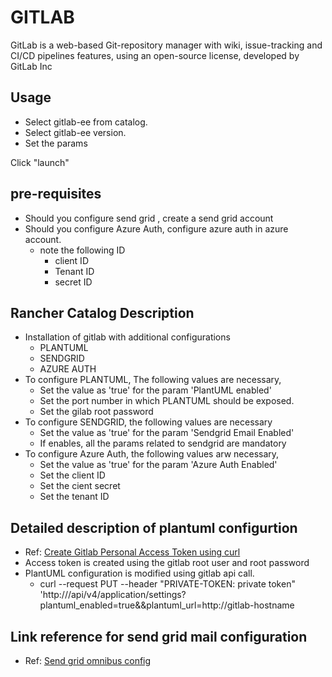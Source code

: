 # GITLAB

GitLab is a web-based Git-repository manager with wiki, issue-tracking and CI/CD pipelines features, using an open-source license, developed by GitLab Inc

## Usage

* Select gitlab-ee from catalog.
* Select gitlab-ee version.
* Set the params

Click "launch"
## pre-requisites

* Should you configure send grid , create a send grid account
* Should you configure Azure Auth, configure azure auth in azure account.
    * note the following ID
        * client ID
        * Tenant ID
        * secret ID

## Rancher Catalog Description

* Installation of gitlab with additional configurations
    * PLANTUML
    * SENDGRID
    * AZURE AUTH
* To configure PLANTUML, The following values are necessary,
    *  Set the value as 'true' for the param 'PlantUML enabled'
    *  Set the port number in which PLANTUML should be exposed.
    *  Set the gilab root password
* To configure SENDGRID, the following values are necessary
    * Set the value as 'true' for the param 'Sendgrid Email Enabled'
    * If enables, all the params related to sendgrid are mandatory
* To configure Azure Auth, the following values arw necessary,
    * Set the value as 'true' for the param 'Azure Auth Enabled'
    * Set the client ID
    * Set the cient secret
    * Set the tenant ID

## Detailed description of plantuml configurtion

* Ref: [Create Gitlab Personal Access Token using curl](https://gist.github.com/michaellihs/5ef5e8dbf48e63e2172a573f7b32c638)
* Access token is created using the gitlab root user and root password
* PlantUML configuration is modified using gitlab api call.
    * curl --request PUT --header "PRIVATE-TOKEN: private token" 'http://<gitlab-hostname>/api/v4/application/settings?plantuml_enabled=true&&plantuml_url=http://gitlab-hostname

## Link reference for send grid mail configuration

* Ref: [Send grid omnibus config](https://docs.gitlab.com/omnibus/settings/smtp.html)

